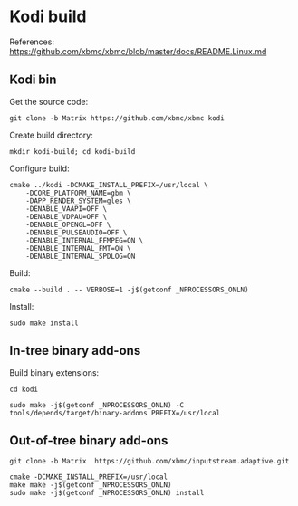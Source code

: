 # Kodi build

References: https://github.com/xbmc/xbmc/blob/master/docs/README.Linux.md

## Kodi bin

Get the source code:

```shell
git clone -b Matrix https://github.com/xbmc/xbmc kodi
```

Create build directory:

```shell
mkdir kodi-build; cd kodi-build
```

Configure build:

```shell
cmake ../kodi -DCMAKE_INSTALL_PREFIX=/usr/local \
    -DCORE_PLATFORM_NAME=gbm \
    -DAPP_RENDER_SYSTEM=gles \
    -DENABLE_VAAPI=OFF \
    -DENABLE_VDPAU=OFF \
    -DENABLE_OPENGL=OFF \
    -DENABLE_PULSEAUDIO=OFF \
    -DENABLE_INTERNAL_FFMPEG=ON \
    -DENABLE_INTERNAL_FMT=ON \
    -DENABLE_INTERNAL_SPDLOG=ON
```

Build:

```shell
cmake --build . -- VERBOSE=1 -j$(getconf _NPROCESSORS_ONLN)
```

Install:

```shell
sudo make install
```

## In-tree binary add-ons

Build binary extensions:

```shell
cd kodi
```

```shell
sudo make -j$(getconf _NPROCESSORS_ONLN) -C tools/depends/target/binary-addons PREFIX=/usr/local
```

## Out-of-tree binary add-ons

```shell
git clone -b Matrix  https://github.com/xbmc/inputstream.adaptive.git
```

```shell
cmake -DCMAKE_INSTALL_PREFIX=/usr/local
make make -j$(getconf _NPROCESSORS_ONLN)
sudo make -j$(getconf _NPROCESSORS_ONLN) install
```
